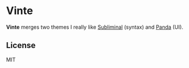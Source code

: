# Vinte

**Vinte** merges two themes I really like [Subliminal](https://github.com/gaearon/subliminal) (syntax) and [Panda](https://github.com/tinkertrain/panda-syntax-vscode) (UI).

## License

MIT